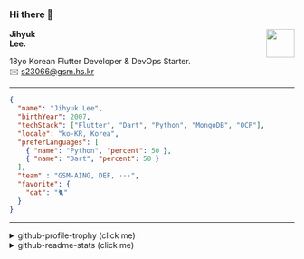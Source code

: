 ### Hi there 👋
<img src="https://github.githubassets.com/images/mona-loading-default.gif" width="50px" align="right">
</a>

**Jihyuk\
Lee.**

18yo Korean Flutter Developer & DevOps Starter.\
✉️ <s23066@gsm.hs.kr>

---

```json
{
  "name": "Jihyuk Lee",
  "birthYear": 2007,
  "techStack": ["Flutter", "Dart", "Python", "MongoDB", "OCP"],
  "locale": "ko-KR, Korea",
  "preferLanguages": [
    { "name": "Python", "percent": 50 },
    { "name": "Dart", "percent": 50 }
  ],
  "team" : "GSM-AING, DEF, ···",
  "favorite": {
    "cat": "🐈"
  }
}
```
---
<details>
  <summary>github-profile-trophy (click me)</summary>
  
![](https://github-profile-trophy.vercel.app/?username=withJihyuk&row=1&column=8&theme=nord)
  
</details>
<details>
  <summary>github-readme-stats (click me)</summary>
  
<!--START_SECTION:waka-->
![Code Time](http://img.shields.io/badge/Code%20Time-524%20hrs%2052%20mins-blue)

![Lines of code](https://img.shields.io/badge/%EC%A0%80%EB%8A%94%20%EC%97%AC%ED%83%9C%EA%B9%8C%EC%A7%80%20-420.3%20thousand%20%EC%A4%84%EC%9D%98%20%EC%BD%94%EB%93%9C%EB%A5%BC%20%EC%9E%91%EC%84%B1%ED%96%88%EC%96%B4%EC%9A%94.-blue)

**저는 저녁형 인간이에요. 🦉** 

```text
🌞 아침                     189 commits         ████░░░░░░░░░░░░░░░░░░░░░   14.00 % 
🌆 낮　                     447 commits         ████████░░░░░░░░░░░░░░░░░   33.11 % 
🌃 저녁                     528 commits         ██████████░░░░░░░░░░░░░░░   39.11 % 
🌙 밤　                     186 commits         ███░░░░░░░░░░░░░░░░░░░░░░   13.78 % 
```


📊 **저는 이번주를 이렇게 시간을 보냈어요.** 

```text
🕑︎ Timezone: Asia/Seoul

💬 프로그래밍 언어들: 
Dart                     3 hrs 4 mins        ███████████████████░░░░░░   77.45 % 
HTML                     32 mins             ███░░░░░░░░░░░░░░░░░░░░░░   13.58 % 
YAML                     17 mins             ██░░░░░░░░░░░░░░░░░░░░░░░   07.48 % 
Markdown                 2 mins              ░░░░░░░░░░░░░░░░░░░░░░░░░   01.10 % 
Git Config               0 secs              ░░░░░░░░░░░░░░░░░░░░░░░░░   00.37 % 

🔥 에디터들: 
VS Code                  3 hrs 35 mins       ███████████████████████░░   90.29 % 
Android Studio           23 mins             ██░░░░░░░░░░░░░░░░░░░░░░░   09.71 % 

💻 운영 체제들: 
Mac                      3 hrs 58 mins       █████████████████████████   100.00 % 
```


 Last Updated on 08/10/2024 18:46:05 UTC
<!--END_SECTION:waka-->

</details>

</div>

